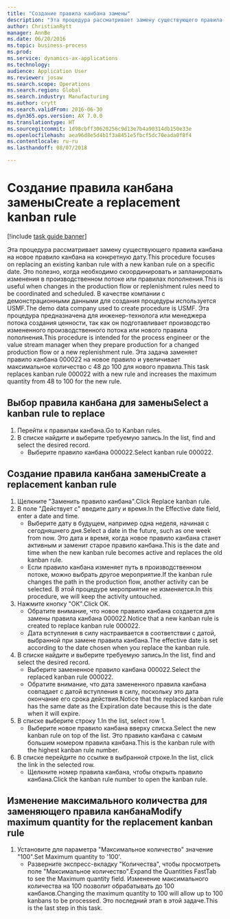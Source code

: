 ```yaml
--- 
title: "Создание правила канбана замены"
description: "Эта процедура рассматривает замену существующего правила канбана на новое правило канбана на конкретную дату."
author: ChristianRytt
manager: AnnBe
ms.date: 06/20/2016
ms.topic: business-process
ms.prod: 
ms.service: dynamics-ax-applications
ms.technology: 
audience: Application User
ms.reviewer: josaw
ms.search.scope: Operations
ms.search.region: Global
ms.search.industry: Manufacturing
ms.author: crytt
ms.search.validFrom: 2016-06-30
ms.dyn365.ops.version: AX 7.0.0
ms.translationtype: HT
ms.sourcegitcommit: 1d98cbff30620256c9d13e7b4a90314db150e33e
ms.openlocfilehash: aea96d8e5d4b1f3a8451e5fbcf5dc70eada0f8f4
ms.contentlocale: ru-ru
ms.lasthandoff: 08/07/2018

---
```

# <a name="create-a-replacement-kanban-rule"></a><span data-ttu-id="9acbb-103">Создание правила канбана замены</span><span class="sxs-lookup"><span data-stu-id="9acbb-103">Create a replacement kanban rule</span></span>

[!include [task guide banner](../../includes/task-guide-banner.md)]

<span data-ttu-id="9acbb-104">Эта процедура рассматривает замену существующего правила канбана на новое правило канбана на конкретную дату.</span><span class="sxs-lookup"><span data-stu-id="9acbb-104">This procedure focuses on replacing an existing kanban rule with a new kanban rule on a specific date.</span></span> <span data-ttu-id="9acbb-105">Это полезно, когда необходимо скоординировать и запланировать изменения в производственном потоке или правилах пополнения.</span><span class="sxs-lookup"><span data-stu-id="9acbb-105">This is useful when changes in the production flow or replenishment rules need to be coordinated and scheduled.</span></span> <span data-ttu-id="9acbb-106">В качестве компании с демонстрационными данными для создания процедуры используется USMF.</span><span class="sxs-lookup"><span data-stu-id="9acbb-106">The demo data company used to create procedure is USMF.</span></span> <span data-ttu-id="9acbb-107">Эта процедура предназначена для инженер-технолога или менеджера потока создания ценности, так как он подготавливает производство измененного производственного потока или нового правила пополнения.</span><span class="sxs-lookup"><span data-stu-id="9acbb-107">This procedure is intended for the process engineer or the value stream manager when they prepare production for a changed production flow or a new replenishment rule.</span></span> <span data-ttu-id="9acbb-108">Эта задача заменяет правило канбана 000022 на новое правило и увеличивает максимальное количество с 48 до 100 для нового правила.</span><span class="sxs-lookup"><span data-stu-id="9acbb-108">This task replaces kanban rule 000022 with a new rule and increases the maximum quantity from 48 to 100 for the new rule.</span></span>


## <a name="select-a-kanban-rule-to-replace"></a><span data-ttu-id="9acbb-109">Выбор правила канбана для замены</span><span class="sxs-lookup"><span data-stu-id="9acbb-109">Select a kanban rule to replace</span></span>
1. <span data-ttu-id="9acbb-110">Перейти к правилам канбана.</span><span class="sxs-lookup"><span data-stu-id="9acbb-110">Go to Kanban rules.</span></span>
2. <span data-ttu-id="9acbb-111">В списке найдите и выберите требуемую запись.</span><span class="sxs-lookup"><span data-stu-id="9acbb-111">In the list, find and select the desired record.</span></span>
    * <span data-ttu-id="9acbb-112">Выберите правило канбана 000022.</span><span class="sxs-lookup"><span data-stu-id="9acbb-112">Select kanban rule 000022.</span></span>  

## <a name="create-a-replacement-kanban-rule"></a><span data-ttu-id="9acbb-113">Создание правила канбана замены</span><span class="sxs-lookup"><span data-stu-id="9acbb-113">Create a replacement kanban rule</span></span>
1. <span data-ttu-id="9acbb-114">Щелкните "Заменить правило канбана".</span><span class="sxs-lookup"><span data-stu-id="9acbb-114">Click Replace kanban rule.</span></span>
2. <span data-ttu-id="9acbb-115">В поле "Действует с" введите дату и время.</span><span class="sxs-lookup"><span data-stu-id="9acbb-115">In the Effective date field, enter a date and time.</span></span>
    * <span data-ttu-id="9acbb-116">Выберите дату в будущем, например одна неделя, начиная с сегодняшнего дня.</span><span class="sxs-lookup"><span data-stu-id="9acbb-116">Select a date in the future, such as one week from now.</span></span> <span data-ttu-id="9acbb-117">Это дата и время, когда новое правило канбана станет активным и заменит старое правило канбана.</span><span class="sxs-lookup"><span data-stu-id="9acbb-117">This is the date and time when the new kanban rule becomes active and replaces the old kanban rule.</span></span>  
    * <span data-ttu-id="9acbb-118">Если правило канбана изменяет путь в производственном потоке, можно выбрать другое мероприятие.</span><span class="sxs-lookup"><span data-stu-id="9acbb-118">If the kanban rule changes the path in the production flow,  another activity can be selected.</span></span>  <span data-ttu-id="9acbb-119">В этой процедуре мероприятие не изменяется.</span><span class="sxs-lookup"><span data-stu-id="9acbb-119">In this procedure, we will keep the activity untouched.</span></span>  
3. <span data-ttu-id="9acbb-120">Нажмите кнопку "OК".</span><span class="sxs-lookup"><span data-stu-id="9acbb-120">Click OK.</span></span>
    * <span data-ttu-id="9acbb-121">Обратите внимание, что новое правило канбана создается для замены правила канбана 000022.</span><span class="sxs-lookup"><span data-stu-id="9acbb-121">Notice that a new kanban rule is created to replace kanban rule 000022.</span></span>  
    * <span data-ttu-id="9acbb-122">Дата вступления в силу настраивается в соответствии с датой, выбранной при замене правила канбана.</span><span class="sxs-lookup"><span data-stu-id="9acbb-122">The effective date is set according to the date chosen when you replace the kanban rule.</span></span>  
4. <span data-ttu-id="9acbb-123">В списке найдите и выберите требуемую запись.</span><span class="sxs-lookup"><span data-stu-id="9acbb-123">In the list, find and select the desired record.</span></span>
    * <span data-ttu-id="9acbb-124">Выберите замененное правило канбана 000022.</span><span class="sxs-lookup"><span data-stu-id="9acbb-124">Select the replaced kanban rule 000022.</span></span>  
    * <span data-ttu-id="9acbb-125">Обратите внимание, что дата замененного правила канбана совпадает с датой вступления в силу, поскольку это дата окончание его срока действия.</span><span class="sxs-lookup"><span data-stu-id="9acbb-125">Notice that the replaced kanban rule has the same date as the Expiration date because this is the date when it will expire.</span></span>  
5. <span data-ttu-id="9acbb-126">В списке выберите строку 1.</span><span class="sxs-lookup"><span data-stu-id="9acbb-126">In the list, select row 1.</span></span>
    * <span data-ttu-id="9acbb-127">Выберите новое правило канбана вверху списка.</span><span class="sxs-lookup"><span data-stu-id="9acbb-127">Select the new kanban rule on top of the list.</span></span> <span data-ttu-id="9acbb-128">Это правило канбана с самым большим номером правила канбана.</span><span class="sxs-lookup"><span data-stu-id="9acbb-128">This is the kanban rule with the highest kanban rule number.</span></span>  
6. <span data-ttu-id="9acbb-129">В списке перейдите по ссылке в выбранной строке.</span><span class="sxs-lookup"><span data-stu-id="9acbb-129">In the list, click the link in the selected row.</span></span>
    * <span data-ttu-id="9acbb-130">Щелкните номер правила канбана, чтобы открыть правило канбана.</span><span class="sxs-lookup"><span data-stu-id="9acbb-130">Click the kanban rule number to open the kanban rule.</span></span>  

## <a name="modify-maximum-quantity-for-the-replacement-kanban-rule"></a><span data-ttu-id="9acbb-131">Изменение максимального количества для заменяющего правила канбана</span><span class="sxs-lookup"><span data-stu-id="9acbb-131">Modify maximum quantity for the replacement kanban rule</span></span>
1. <span data-ttu-id="9acbb-132">Установите для параметра "Максимальное количество" значение "100".</span><span class="sxs-lookup"><span data-stu-id="9acbb-132">Set Maximum quantity to '100'.</span></span>
    * <span data-ttu-id="9acbb-133">Разверните экспресс-вкладку "Количества", чтобы просмотреть поле "Максимальное количество".</span><span class="sxs-lookup"><span data-stu-id="9acbb-133">Expand the Quantities FastTab to see the Maximum quantity field.</span></span> <span data-ttu-id="9acbb-134">Изменение максимального количества на 100 позволит обрабатывать до 100 канбанов.</span><span class="sxs-lookup"><span data-stu-id="9acbb-134">Changing the maximum quantity to 100 will allow up to 100 kanbans to be processed.</span></span>    <span data-ttu-id="9acbb-135">Это последний этап в этой задаче.</span><span class="sxs-lookup"><span data-stu-id="9acbb-135">This is the last step in this task.</span></span>  



